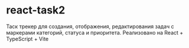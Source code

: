 # react-task2
Таск трекер для создания, отображения, редактирования задач с маркерами категорий, статуса и приоритета. Реализовано на React + TypeScript + Vite
